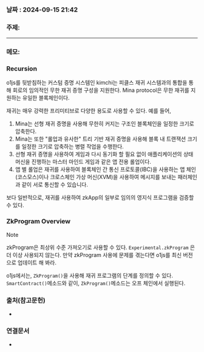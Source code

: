 
### 날짜 : 2024-09-15 21:42

### 주제: 

---
### 메모: 
### Recursion
o1js를 뒷받침하는 커스텀 증명 시스템인 kimchi는 피클스 재귀 시스템과의 통합을 통해 회로의 임의적인 무한 재귀 증명 구성을 지원한다.
Mina protocol은 무한 재귀를 지원하는 유일한 블록체인이다.

재귀는 매우 강력한 프리미티브로 다양한 용도로 사용할 수 있다. 
예를 들어,

1. Mina는 선형 재귀 증명을 사용해 무한히 커지는 구조인 블록체인을 일정한 크기로 압축한다.
2. Mina는 또한 "롤업과 유사한" 트리 기반 재귀 증명을 사용해 블록 내 트랜잭션 크기를 일정한 크기로 압축하는 병렬 작업을 수행한다.
3. 선형 재귀 증명을 사용하여 게임과 다시 동기화 할 필요 없이 애플리케이션의 상태 머신을 진행하는 마스터 마인드 게임과 같은 앱 전용 롤업이다.
4. 앱 별 롤업은 재귀를 사용하여 블록체인 간 통신 프로토콜(IBC)을 사용하는 앱 체인(코스모스)이나 크로스체인 가상 머신(XVM)을 사용하여 메시지를 보내는 패러체인과 같이 서로 통신할 수 있습니다.

보다 일반적으로, 재귀를 사용하여 zkApp의 일부로 임의의 영지식 프로그램을 검증할 수 있다.

### ZkProgram Overview

> [!NOTE]
> zkProgram은 최상위 수준 가져오기로 사용할 수 있다. ```Experimental.zkProgram``` 은 더 이상 사용되지 않는다. 만약 zkProgram 사용에 문제를 겪는다면 o1js를 최신 버전으로 업데이트 해 봐라.

o1js에서는, ```ZkProgram()```을 사용해 재귀 프로그램의 단계를 정의할 수 있다. ```SmartContract()```메소드와 같이, ```ZkProgram()```메소드는 오프 체인에서 실행된다.


### 출처(참고문헌)
-

### 연결문서
-